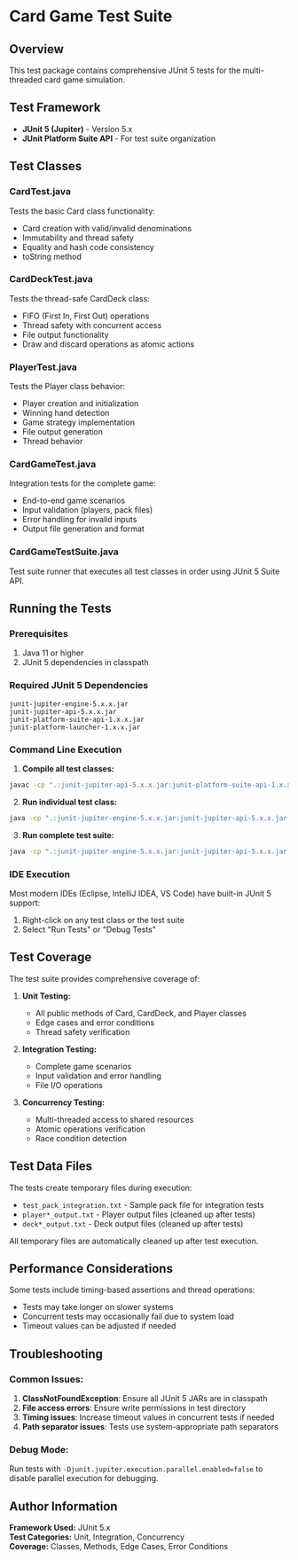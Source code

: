 # Card Game Test Suite

## Overview

This test package contains comprehensive JUnit 5 tests for the multi-threaded card game simulation.

## Test Framework

- **JUnit 5 (Jupiter)** - Version 5.x
- **JUnit Platform Suite API** - For test suite organization

## Test Classes

### CardTest.java
Tests the basic Card class functionality:
- Card creation with valid/invalid denominations
- Immutability and thread safety
- Equality and hash code consistency
- toString method

### CardDeckTest.java
Tests the thread-safe CardDeck class:
- FIFO (First In, First Out) operations
- Thread safety with concurrent access
- File output functionality
- Draw and discard operations as atomic actions

### PlayerTest.java
Tests the Player class behavior:
- Player creation and initialization
- Winning hand detection
- Game strategy implementation
- File output generation
- Thread behavior

### CardGameTest.java
Integration tests for the complete game:
- End-to-end game scenarios
- Input validation (players, pack files)
- Error handling for invalid inputs
- Output file generation and format

### CardGameTestSuite.java
Test suite runner that executes all test classes in order using JUnit 5 Suite API.

## Running the Tests

### Prerequisites
1. Java 11 or higher
2. JUnit 5 dependencies in classpath

### Required JUnit 5 Dependencies
```
junit-jupiter-engine-5.x.x.jar
junit-jupiter-api-5.x.x.jar
junit-platform-suite-api-1.x.x.jar
junit-platform-launcher-1.x.x.jar
```

### Command Line Execution

1. **Compile all test classes:**
```bash
javac -cp ".:junit-jupiter-api-5.x.x.jar:junit-platform-suite-api-1.x.x.jar" *.java ../src/*.java
```

2. **Run individual test class:**
```bash
java -cp ".:junit-jupiter-engine-5.x.x.jar:junit-jupiter-api-5.x.x.jar:junit-platform-launcher-1.x.x.jar" org.junit.platform.console.ConsoleLauncher --class-path . --select-class CardTest
```

3. **Run complete test suite:**
```bash
java -cp ".:junit-jupiter-engine-5.x.x.jar:junit-jupiter-api-5.x.x.jar:junit-platform-launcher-1.x.x.jar:junit-platform-suite-api-1.x.x.jar" org.junit.platform.console.ConsoleLauncher --class-path . --select-class CardGameTestSuite
```

### IDE Execution
Most modern IDEs (Eclipse, IntelliJ IDEA, VS Code) have built-in JUnit 5 support:
1. Right-click on any test class or the test suite
2. Select "Run Tests" or "Debug Tests"

## Test Coverage

The test suite provides comprehensive coverage of:

1. **Unit Testing:**
   - All public methods of Card, CardDeck, and Player classes
   - Edge cases and error conditions
   - Thread safety verification

2. **Integration Testing:**
   - Complete game scenarios
   - Input validation and error handling
   - File I/O operations

3. **Concurrency Testing:**
   - Multi-threaded access to shared resources
   - Atomic operations verification
   - Race condition detection

## Test Data Files

The tests create temporary files during execution:
- `test_pack_integration.txt` - Sample pack file for integration tests
- `player*_output.txt` - Player output files (cleaned up after tests)
- `deck*_output.txt` - Deck output files (cleaned up after tests)

All temporary files are automatically cleaned up after test execution.

## Performance Considerations

Some tests include timing-based assertions and thread operations:
- Tests may take longer on slower systems
- Concurrent tests may occasionally fail due to system load
- Timeout values can be adjusted if needed

## Troubleshooting

### Common Issues:

1. **ClassNotFoundException**: Ensure all JUnit 5 JARs are in classpath
2. **File access errors**: Ensure write permissions in test directory
3. **Timing issues**: Increase timeout values in concurrent tests if needed
4. **Path separator issues**: Tests use system-appropriate path separators

### Debug Mode:
Run tests with `-Djunit.jupiter.execution.parallel.enabled=false` to disable parallel execution for debugging.

## Author Information

**Framework Used:** JUnit 5.x  
**Test Categories:** Unit, Integration, Concurrency  
**Coverage:** Classes, Methods, Edge Cases, Error Conditions